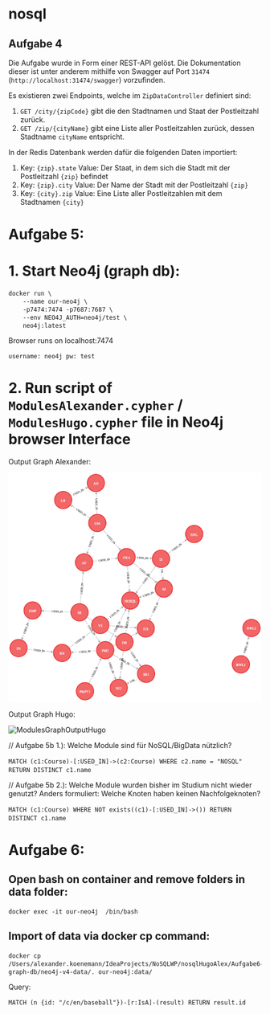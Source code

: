 # nosql

## Aufgabe 4
Die Aufgabe wurde in Form einer REST-API gelöst.
Die Dokumentation dieser ist unter anderem mithilfe von Swagger auf Port `31474` (`http://localhost:31474/swagger`) vorzufinden.

Es existieren zwei Endpoints, welche im `ZipDataController` definiert sind:
1. `GET /city/{zipCode}` gibt die den Stadtnamen und Staat der Postleitzahl zurück.
2. `GET /zip/{cityName}` gibt eine Liste aller Postleitzahlen zurück, dessen Stadtname `cityName` entspricht.

In der Redis Datenbank werden dafür die folgenden Daten importiert:

1. Key: `{zip}.state` Value: Der Staat, in dem sich die Stadt mit der Postleitzahl `{zip}` befindet
2. Key: `{zip}.city` Value: Der Name der Stadt mit der Postleitzahl `{zip}`
3. Key: `{city}.zip` Value: Eine Liste aller Postleitzahlen mit dem Stadtnamen `{city}`

# Aufgabe 5:
# 1. Start Neo4j (graph db):

```
docker run \
    --name our-neo4j \
    -p7474:7474 -p7687:7687 \
    --env NEO4J_AUTH=neo4j/test \
    neo4j:latest
```

Browser runs on localhost:7474

```
username: neo4j pw: test
```

# 2. Run script of `ModulesAlexander.cypher` / `ModulesHugo.cypher` file in Neo4j browser Interface
Output Graph Alexander:

![ModulesGraphOutputAlexander](Aufgabe5-graph-db/ModulesGraphOutputAlexander.png)

Output Graph Hugo:

![ModulesGraphOutputHugo](Aufgabe5-graph-db/ModulesGraphOutputHugo.svg)

// Aufgabe 5b 1.): Welche Module sind für NoSQL/BigData nützlich?

`MATCH (c1:Course)-[:USED_IN]->(c2:Course) WHERE c2.name = "NOSQL" RETURN DISTINCT c1.name`

// Aufgabe 5b 2.): Welche Module wurden bisher im Studium nicht wieder genutzt? 
Anders formuliert: Welche Knoten haben keinen Nachfolgeknoten?

`MATCH (c1:Course) WHERE NOT exists((c1)-[:USED_IN]->()) RETURN DISTINCT c1.name`

# Aufgabe 6:
## Open bash on container and remove folders in data folder:
```
docker exec -it our-neo4j  /bin/bash
```
## Import of data via docker cp command:
```
docker cp /Users/alexander.koenemann/IdeaProjects/NoSQLWP/nosqlHugoAlex/Aufgabe6-graph-db/neo4j-v4-data/. our-neo4j:data/
```

Query:
```
MATCH (n {id: "/c/en/baseball"})-[r:IsA]-(result) RETURN result.id
````
